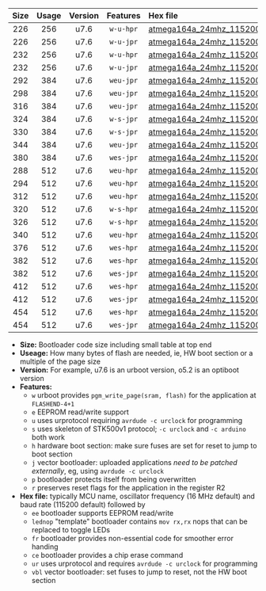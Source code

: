 |Size|Usage|Version|Features|Hex file|
|:-:|:-:|:-:|:-:|:--|
|226|256|u7.6|`w-u-hpr`|[atmega164a_24mhz_115200bps_ur.hex](https://raw.githubusercontent.com/stefanrueger/urboot/main/atmega164a_24mhz_115200bps_ur.hex)|
|226|256|u7.6|`w-u-jpr`|[atmega164a_24mhz_115200bps_ur_vbl.hex](https://raw.githubusercontent.com/stefanrueger/urboot/main/atmega164a_24mhz_115200bps_ur_vbl.hex)|
|232|256|u7.6|`w-u-hpr`|[atmega164a_24mhz_115200bps_lednop_ur.hex](https://raw.githubusercontent.com/stefanrueger/urboot/main/atmega164a_24mhz_115200bps_lednop_ur.hex)|
|232|256|u7.6|`w-u-jpr`|[atmega164a_24mhz_115200bps_lednop_ur_vbl.hex](https://raw.githubusercontent.com/stefanrueger/urboot/main/atmega164a_24mhz_115200bps_lednop_ur_vbl.hex)|
|292|384|u7.6|`weu-jpr`|[atmega164a_24mhz_115200bps_ee_ur_vbl.hex](https://raw.githubusercontent.com/stefanrueger/urboot/main/atmega164a_24mhz_115200bps_ee_ur_vbl.hex)|
|298|384|u7.6|`weu-jpr`|[atmega164a_24mhz_115200bps_ee_lednop_ur_vbl.hex](https://raw.githubusercontent.com/stefanrueger/urboot/main/atmega164a_24mhz_115200bps_ee_lednop_ur_vbl.hex)|
|316|384|u7.6|`weu-jpr`|[atmega164a_24mhz_115200bps_ee_lednop_fr_ur_vbl.hex](https://raw.githubusercontent.com/stefanrueger/urboot/main/atmega164a_24mhz_115200bps_ee_lednop_fr_ur_vbl.hex)|
|324|384|u7.6|`w-s-jpr`|[atmega164a_24mhz_115200bps_vbl.hex](https://raw.githubusercontent.com/stefanrueger/urboot/main/atmega164a_24mhz_115200bps_vbl.hex)|
|330|384|u7.6|`w-s-jpr`|[atmega164a_24mhz_115200bps_lednop_vbl.hex](https://raw.githubusercontent.com/stefanrueger/urboot/main/atmega164a_24mhz_115200bps_lednop_vbl.hex)|
|344|384|u7.6|`weu-jpr`|[atmega164a_24mhz_115200bps_ee_lednop_fr_ce_ur_vbl.hex](https://raw.githubusercontent.com/stefanrueger/urboot/main/atmega164a_24mhz_115200bps_ee_lednop_fr_ce_ur_vbl.hex)|
|380|384|u7.6|`wes-jpr`|[atmega164a_24mhz_115200bps_ee_vbl.hex](https://raw.githubusercontent.com/stefanrueger/urboot/main/atmega164a_24mhz_115200bps_ee_vbl.hex)|
|288|512|u7.6|`weu-hpr`|[atmega164a_24mhz_115200bps_ee_ur.hex](https://raw.githubusercontent.com/stefanrueger/urboot/main/atmega164a_24mhz_115200bps_ee_ur.hex)|
|294|512|u7.6|`weu-hpr`|[atmega164a_24mhz_115200bps_ee_lednop_ur.hex](https://raw.githubusercontent.com/stefanrueger/urboot/main/atmega164a_24mhz_115200bps_ee_lednop_ur.hex)|
|312|512|u7.6|`weu-hpr`|[atmega164a_24mhz_115200bps_ee_lednop_fr_ur.hex](https://raw.githubusercontent.com/stefanrueger/urboot/main/atmega164a_24mhz_115200bps_ee_lednop_fr_ur.hex)|
|320|512|u7.6|`w-s-hpr`|[atmega164a_24mhz_115200bps.hex](https://raw.githubusercontent.com/stefanrueger/urboot/main/atmega164a_24mhz_115200bps.hex)|
|326|512|u7.6|`w-s-hpr`|[atmega164a_24mhz_115200bps_lednop.hex](https://raw.githubusercontent.com/stefanrueger/urboot/main/atmega164a_24mhz_115200bps_lednop.hex)|
|340|512|u7.6|`weu-hpr`|[atmega164a_24mhz_115200bps_ee_lednop_fr_ce_ur.hex](https://raw.githubusercontent.com/stefanrueger/urboot/main/atmega164a_24mhz_115200bps_ee_lednop_fr_ce_ur.hex)|
|376|512|u7.6|`wes-hpr`|[atmega164a_24mhz_115200bps_ee.hex](https://raw.githubusercontent.com/stefanrueger/urboot/main/atmega164a_24mhz_115200bps_ee.hex)|
|382|512|u7.6|`wes-hpr`|[atmega164a_24mhz_115200bps_ee_lednop.hex](https://raw.githubusercontent.com/stefanrueger/urboot/main/atmega164a_24mhz_115200bps_ee_lednop.hex)|
|382|512|u7.6|`wes-jpr`|[atmega164a_24mhz_115200bps_ee_lednop_vbl.hex](https://raw.githubusercontent.com/stefanrueger/urboot/main/atmega164a_24mhz_115200bps_ee_lednop_vbl.hex)|
|412|512|u7.6|`wes-hpr`|[atmega164a_24mhz_115200bps_ee_lednop_fr.hex](https://raw.githubusercontent.com/stefanrueger/urboot/main/atmega164a_24mhz_115200bps_ee_lednop_fr.hex)|
|412|512|u7.6|`wes-jpr`|[atmega164a_24mhz_115200bps_ee_lednop_fr_vbl.hex](https://raw.githubusercontent.com/stefanrueger/urboot/main/atmega164a_24mhz_115200bps_ee_lednop_fr_vbl.hex)|
|454|512|u7.6|`wes-hpr`|[atmega164a_24mhz_115200bps_ee_lednop_fr_ce.hex](https://raw.githubusercontent.com/stefanrueger/urboot/main/atmega164a_24mhz_115200bps_ee_lednop_fr_ce.hex)|
|454|512|u7.6|`wes-jpr`|[atmega164a_24mhz_115200bps_ee_lednop_fr_ce_vbl.hex](https://raw.githubusercontent.com/stefanrueger/urboot/main/atmega164a_24mhz_115200bps_ee_lednop_fr_ce_vbl.hex)|

- **Size:** Bootloader code size including small table at top end
- **Useage:** How many bytes of flash are needed, ie, HW boot section or a multiple of the page size
- **Version:** For example, u7.6 is an urboot version, o5.2 is an optiboot version
- **Features:**
  + `w` urboot provides `pgm_write_page(sram, flash)` for the application at `FLASHEND-4+1`
  + `e` EEPROM read/write support
  + `u` uses urprotocol requiring `avrdude -c urclock` for programming
  + `s` uses skeleton of STK500v1 protocol; `-c urclock` and `-c arduino` both work
  + `h` hardware boot section: make sure fuses are set for reset to jump to boot section
  + `j` vector bootloader: uploaded applications *need to be patched externally*, eg, using `avrdude -c urclock`
  + `p` bootloader protects itself from being overwritten
  + `r` preserves reset flags for the application in the register R2
- **Hex file:** typically MCU name, oscillator frequency (16 MHz default) and baud rate (115200 default) followed by
  + `ee` bootloader supports EEPROM read/write
  + `lednop` "template" bootloader contains `mov rx,rx` nops that can be replaced to toggle LEDs
  + `fr` bootloader provides non-essential code for smoother error handing
  + `ce` bootloader provides a chip erase command
  + `ur` uses urprotocol and requires `avrdude -c urclock` for programming
  + `vbl` vector bootloader: set fuses to jump to reset, not the HW boot section

